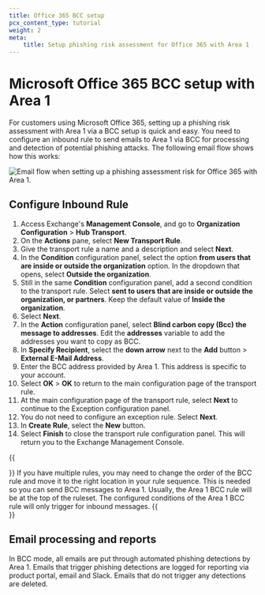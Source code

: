 ```yaml
---
title: Office 365 BCC setup
pcx_content_type: tutorial
weight: 2
meta:
    title: Setup phishing risk assessment for Office 365 with Area 1
---
```


# Microsoft Office 365 BCC setup with Area 1

For customers using Microsoft Office 365, setting up a phishing risk assessment with Area 1 via a BCC setup is quick and easy. You need to configure an inbound rule to send emails to Area 1 via BCC for processing and detection of potential phishing attacks. The following email flow shows how this works:

![Email flow when setting up a phishing assessment risk for Office 365 with Area 1.](/email-security/static/office365-bcc-flow.png)

## Configure Inbound Rule

1. Access Exchange's **Management Console**, and go to **Organization Configuration** > **Hub Transport**.
2. On the **Actions** pane, select **New Transport Rule**.
3. Give the transport rule a name and a description and select **Next**.
4. In the **Condition** configuration panel, select the option **from users that are inside or outside the organization** option. In the dropdown that opens, select **Outside the organization**.
5. Still in the same **Condition** configuration panel, add a second condition to the transport rule. Select **sent to users that are inside or outside the organization, or partners**. Keep the default value of **Inside the organization**.
6. Select **Next**.
7. In the **Action** configuration panel, select **Blind carbon copy (Bcc) the message to addresses**. Edit the **addresses** variable to add the addresses you want to copy as BCC.
8. In **Specify Recipient**, select the **down arrow** next to the **Add** button > **External E-Mail Address**.
9. Enter the BCC address provided by Area 1. This address is specific to your account.
10. Select **OK** > **OK** to return to the main configuration page of the transport rule.
11. At the main configuration page of the transport rule, select **Next** to continue to the Exception configuration panel.
12. You do not need to configure an exception rule. Select **Next**.
13. In **Create Rule**, select the **New** button.
14. Select **Finish** to close the transport rule configuration panel. This will return you to the Exchange Management Console.

{{<Aside type="note">}}
If you have multiple rules, you may need to change the order of the BCC rule and move it to the right location in your rule sequence. This is needed so you can send BCC messages to Area 1. Usually, the Area 1 BCC rule will be at the top of the ruleset. The configured conditions of the Area 1 BCC rule will only trigger for inbound messages.
{{</Aside>}}

## Email processing and reports

In BCC mode, all emails are put through automated phishing detections by Area 1. Emails that trigger phishing detections are logged for reporting via product portal, email and Slack. Emails that do not trigger any detections are deleted.